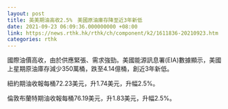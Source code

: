 ```yaml
---
layout: post
title: 英美期油高收2.5%　美國原油庫存降至近3年新低
date: 2021-09-23 06:09:36.000000000 +08:00
link: https://news.rthk.hk/rthk/ch/component/k2/1611836-20210923.htm
categories: rthk
---
```


國際油價高收，由於供應緊張、需求強勁。美國能源訊息署(EIA)數據顯示，美國上星期原油庫存減少350萬桶，跌至4.14億桶，創近3年新低。

紐約期油收報每桶72.23美元，升1.74美元，升幅2.5%。

倫敦布蘭特期油收報每桶76.19美元，升1.83美元，升幅2.5%。
